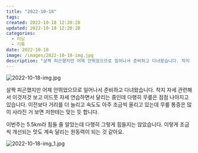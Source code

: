```yaml
---
title: "2022-10-18"
tags:
created: 2022-10-18 12:20:28
updated: 2022-10-18 12:20:28
categories:
  - 러닝
  - 기록
date: 2022-10-18
image: /images/2022-10-18-img.jpg
description: "살짝 피곤했지만 어제 안뛰었으므로 일어나서 준비하고 다녀왔습니다. 착지 자세 관련해서 이것저것 보고 미드풋 자세 연습하면서 달리는 중인데 다행히 무릎은 점점 나아지고 있습니다. 이전보다 거리를 더 늘리고 속도도 아주 조금씩 올리고 있는데 무릎 통증은 많이 사라진 거 보면 저한테는 맞는 "
---
```


![2022-10-18-img.jpg](/images/2022-10-18-img.jpg)
 
 

살짝 피곤했지만 어제 안뛰었으므로 일어나서 준비하고 다녀왔습니다. 착지 자세 관련해서 이것저것 보고 미드풋 자세 연습하면서 달리는 중인데 다행히 무릎은 점점 나아지고 있습니다. 이전보다 거리를 더 늘리고 속도도 아주 조금씩 올리고 있는데 무릎 통증은 많이 사라진 거 보면 저한테는 맞는 듯 합니다.

이번주는 5.5km라 힘들 줄 알았는데 다행히 그렇게 힘들지는 않았습니다. 이렇게 조금씩 개선되는 맛도 계속 달리는 원동력이 되는 것 같아요.

 
 ![2022-10-18-img_1.jpg](/images/2022-10-18-img_1.jpg)
